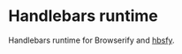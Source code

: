 
# Handlebars runtime

Handlebars runtime for Browserify and [hbsfy](https://github.com/epeli/node-hbsfy).

